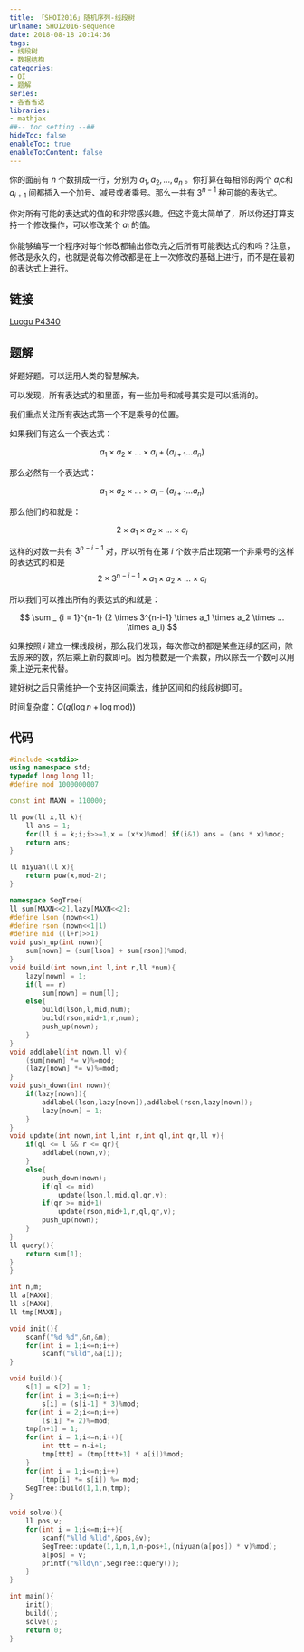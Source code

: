 ```yaml
---
title: 「SHOI2016」随机序列-线段树
urlname: SHOI2016-sequence
date: 2018-08-18 20:14:36
tags:
- 线段树
- 数据结构
categories: 
- OI
- 题解
series:
- 各省省选
libraries:
- mathjax 
##-- toc setting --##
hideToc: false
enableToc: true
enableTocContent: false
---
```


你的面前有 $n$ 个数排成一行，分别为 $a_1,a_2,...,a_n$ 。你打算在每相邻的两个 $a_i$c和 $a _ {i+1}$ 间都插入一个加号、减号或者乘号。那么一共有 $3^{n-1}$ 种可能的表达式。

你对所有可能的表达式的值的和非常感兴趣。但这毕竟太简单了，所以你还打算支持一个修改操作，可以修改某个 $a_i$ 的值。

你能够编写一个程序对每个修改都输出修改完之后所有可能表达式的和吗？注意，修改是永久的，也就是说每次修改都是在上一次修改的基础上进行，而不是在最初的表达式上进行。

<!--more-->

## 链接

[Luogu P4340](https://www.luogu.org/problemnew/show/P4340)

## 题解

好题好题。可以运用人类的智慧解决。

可以发现，所有表达式的和里面，有一些加号和减号其实是可以抵消的。

我们重点关注所有表达式第一个不是乘号的位置。

如果我们有这么一个表达式：

$$
a_1 \times a_2 \times ... \times a_i + (a _ {i+1} ... a _ {n})
$$

那么必然有一个表达式：

$$
a_1 \times a_2 \times ... \times a_i - (a _ {i+1} ... a _ {n})
$$

那么他们的和就是：

$$
2 \times a_1 \times a_2 \times ... \times a_i
$$

这样的对数一共有 $3^{n-i-1}$ 对，所以所有在第 $i$ 个数字后出现第一个非乘号的这样的表达式的和是
$$
2 \times 3^{n-i-1} \times a_1 \times a_2 \times ... \times a_i 
$$

所以我们可以推出所有的表达式的和就是：

$$
\sum _ {i = 1}^{n-1} (2 \times 3^{n-i-1} \times a_1 \times a_2 \times ... \times a_i)
$$

如果按照 $i$ 建立一棵线段树，那么我们发现，每次修改的都是某些连续的区间，除去原来的数，然后乘上新的数即可。因为模数是一个素数，所以除去一个数可以用乘上逆元来代替。

建好树之后只需维护一个支持区间乘法，维护区间和的线段树即可。

时间复杂度：$O(q (\log{n} + \log{\text{mod}}))$

## 代码


```cpp
#include <cstdio>
using namespace std;
typedef long long ll;
#define mod 1000000007

const int MAXN = 110000;

ll pow(ll x,ll k){
    ll ans = 1;
    for(ll i = k;i;i>>=1,x = (x*x)%mod) if(i&1) ans = (ans * x)%mod;
    return ans;
}

ll niyuan(ll x){
    return pow(x,mod-2);
}

namespace SegTree{
ll sum[MAXN<<2],lazy[MAXN<<2];
#define lson (nown<<1)
#define rson (nown<<1|1)
#define mid ((l+r)>>1)
void push_up(int nown){
    sum[nown] = (sum[lson] + sum[rson])%mod;
}
void build(int nown,int l,int r,ll *num){
    lazy[nown] = 1;
    if(l == r)
        sum[nown] = num[l];
    else{
        build(lson,l,mid,num);
        build(rson,mid+1,r,num);
        push_up(nown);
    }
}
void addlabel(int nown,ll v){
    (sum[nown] *= v)%=mod;
    (lazy[nown] *= v)%=mod;
}
void push_down(int nown){
    if(lazy[nown]){
        addlabel(lson,lazy[nown]),addlabel(rson,lazy[nown]);
        lazy[nown] = 1;
    }
}
void update(int nown,int l,int r,int ql,int qr,ll v){
    if(ql <= l && r <= qr){
        addlabel(nown,v); 
    }
    else{
        push_down(nown);
        if(ql <= mid)
            update(lson,l,mid,ql,qr,v);
        if(qr >= mid+1)
            update(rson,mid+1,r,ql,qr,v);
        push_up(nown);
    }
}
ll query(){
    return sum[1];
}
}

int n,m;
ll a[MAXN];
ll s[MAXN];
ll tmp[MAXN];

void init(){
    scanf("%d %d",&n,&m);
    for(int i = 1;i<=n;i++)
        scanf("%lld",&a[i]);
}

void build(){
    s[1] = s[2] = 1;
    for(int i = 3;i<=n;i++)
        s[i] = (s[i-1] * 3)%mod;
    for(int i = 2;i<=n;i++)
        (s[i] *= 2)%=mod;
    tmp[n+1] = 1;
    for(int i = 1;i<=n;i++){
        int ttt = n-i+1;
        tmp[ttt] = (tmp[ttt+1] * a[i])%mod;
    }
    for(int i = 1;i<=n;i++)
        (tmp[i] *= s[i]) %= mod;
    SegTree::build(1,1,n,tmp);
}

void solve(){
    ll pos,v;
    for(int i = 1;i<=m;i++){
        scanf("%lld %lld",&pos,&v);
        SegTree::update(1,1,n,1,n-pos+1,(niyuan(a[pos]) * v)%mod);
        a[pos] = v;
        printf("%lld\n",SegTree::query());
    }
}

int main(){
    init();
    build();
    solve();
    return 0;
}
```


